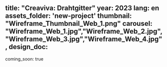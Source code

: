 title: "Creaviva: Drahtgitter"
year: 2023
lang: en
assets_folder: 'new-project'
thumbnail: "Wireframe_Thumbnail_Web_1.png"
carousel: "Wireframe_Web_1.jpg","Wireframe_Web_2.jpg","Wireframe_Web_3.jpg","Wireframe_Web_4.jpg",
design_doc: 
---

coming_soon: true
